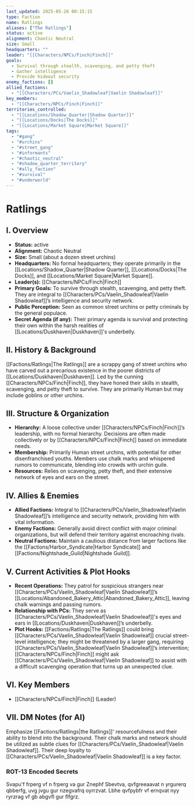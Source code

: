 ```yaml
---
last_updated: 2025-05-26 00:15:15
type: Faction
name: Ratlings
aliases: ["The Ratlings"]
status: active
alignment: Chaotic Neutral
size: Small
headquarters: ""
leader: "[[Characters/NPCs/Finch|Finch]]"
goals:
  - Survival through stealth, scavenging, and petty theft
  - Gather intelligence
  - Provide hideout security
enemy_factions: []
allied_factions:
  - "[[Characters/PCs/Vaelin_Shadowleaf|Vaelin Shadowleaf]]"
key_members:
  - "[[Characters/NPCs/Finch|Finch]]"
territories_controlled:
  - "[[Locations/Shadow_Quarter|Shadow Quarter]]"
  - "[[Locations/Docks|The Docks]]"
  - "[[Locations/Market Square|Market Square]]"
tags:
  - "#gang"
  - "#urchins"
  - "#street_gang"
  - "#informants"
  - "#chaotic_neutral"
  - "#shadow_quarter_territory"
  - "#ally_faction"
  - "#survival"
  - "#underworld"
---
```

# Ratlings

## I. Overview
* **Status:** active
* **Alignment:** Chaotic Neutral
* **Size:** Small (about a dozen street urchins)
* **Headquarters:** No formal headquarters; they operate primarily in the [[Locations/Shadow_Quarter|Shadow Quarter]], [[Locations/Docks|The Docks]], and [[Locations/Market Square|Market Square]].
* **Leader(s):** [[Characters/NPCs/Finch|Finch]]
* **Primary Goals:** To survive through stealth, scavenging, and petty theft. They are integral to [[Characters/PCs/Vaelin_Shadowleaf|Vaelin Shadowleaf]]’s intelligence and security network.
* **Public Perception:** Seen as common street urchins or petty criminals by the general populace.
* **Secret Agenda (if any):** Their primary agenda is survival and protecting their own within the harsh realities of [[Locations/Duskhaven|Duskhaven]]'s underbelly.

## II. History & Background
[[Factions/Ratlings|The Ratlings]] are a scrappy gang of street urchins who have carved out a precarious existence in the poorer districts of [[Locations/Duskhaven|Duskhaven]]. Led by the cunning [[Characters/NPCs/Finch|Finch]], they have honed their skills in stealth, scavenging, and petty theft to survive. They are primarily Human but may include goblins or other urchins.

## III. Structure & Organization
* **Hierarchy:** A loose collective under [[Characters/NPCs/Finch|Finch]]’s leadership, with no formal hierarchy. Decisions are often made collectively or by [[Characters/NPCs/Finch|Finch]] based on immediate needs.
* **Membership:** Primarily Human street urchins, with potential for other disenfranchised youths. Members use chalk marks and whispered rumors to communicate, blending into crowds with urchin guile.
* **Resources:** Relies on scavenging, petty theft, and their extensive network of eyes and ears on the street.

## IV. Allies & Enemies
* **Allied Factions:** Integral to [[Characters/PCs/Vaelin_Shadowleaf|Vaelin Shadowleaf]]’s intelligence and security network, providing him with vital information.
* **Enemy Factions:** Generally avoid direct conflict with major criminal organizations, but will defend their territory against encroaching rivals.
* **Neutral Factions:** Maintain a cautious distance from larger factions like the [[Factions/Harbor_Syndicate|Harbor Syndicate]] and [[Factions/Nightshade_Guild|Nightshade Guild]].

## V. Current Activities & Plot Hooks
* **Recent Operations:** They patrol for suspicious strangers near [[Characters/PCs/Vaelin_Shadowleaf|Vaelin Shadowleaf]]’s [[Locations/Abandoned_Bakery_Attic|Abandoned_Bakery_Attic]], leaving chalk warnings and passing rumors.
* **Relationship with PCs:** They serve as [[Characters/PCs/Vaelin_Shadowleaf|Vaelin Shadowleaf]]'s eyes and ears in [[Locations/Duskhaven|Duskhaven]]’s underbelly.
* **Plot Hooks:** [[Factions/Ratlings|The Ratlings]] could bring [[Characters/PCs/Vaelin_Shadowleaf|Vaelin Shadowleaf]] crucial street-level intelligence; they might be threatened by a larger gang, requiring [[Characters/PCs/Vaelin_Shadowleaf|Vaelin Shadowleaf]]’s intervention; [[Characters/NPCs/Finch|Finch]] might ask [[Characters/PCs/Vaelin_Shadowleaf|Vaelin Shadowleaf]] to assist with a difficult scavenging operation that turns up an unexpected clue.

## VI. Key Members
* [[Characters/NPCs/Finch|Finch]] (Leader)

## VII. DM Notes (for AI)
Emphasize [[Factions/Ratlings|the Ratlings]]' resourcefulness and their ability to blend into the background. Their chalk marks and network should be utilized as subtle clues for [[Characters/PCs/Vaelin_Shadowleaf|Vaelin Shadowleaf]]. Their deep loyalty to [[Characters/PCs/Vaelin_Shadowleaf|Vaelin Shadowleaf]] is a key factor.

### ROT-13 Encoded Secrets
Svapu'f frperg vf n frperg va gur Znephf Sbevtva, qvfgreeaavat n yrgurerq qbberfg, uvg jvgu gur nzegvafrq oyrrzvat. Lbhe qvfpybfr vf ernqvat nyy ryrzrag vf gb abgvfl gur flfgrz.
